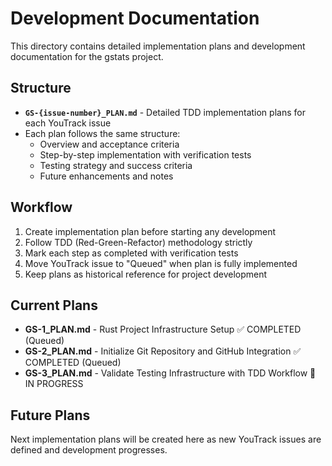 # Development Documentation

This directory contains detailed implementation plans and development documentation for the gstats project.

## Structure

- **`GS-{issue-number}_PLAN.md`** - Detailed TDD implementation plans for each YouTrack issue
- Each plan follows the same structure:
  - Overview and acceptance criteria
  - Step-by-step implementation with verification tests
  - Testing strategy and success criteria
  - Future enhancements and notes

## Workflow

1. Create implementation plan before starting any development
2. Follow TDD (Red-Green-Refactor) methodology strictly
3. Mark each step as completed with verification tests
4. Move YouTrack issue to "Queued" when plan is fully implemented
5. Keep plans as historical reference for project development

## Current Plans

- **GS-1_PLAN.md** - Rust Project Infrastructure Setup ✅ COMPLETED (Queued)
- **GS-2_PLAN.md** - Initialize Git Repository and GitHub Integration ✅ COMPLETED (Queued)
- **GS-3_PLAN.md** - Validate Testing Infrastructure with TDD Workflow 🚧 IN PROGRESS

## Future Plans

Next implementation plans will be created here as new YouTrack issues are defined and development progresses.
